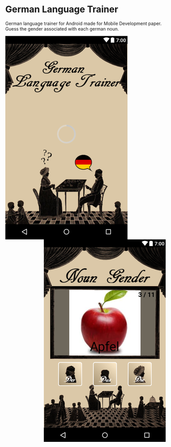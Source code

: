 # German Language Trainer

German language trainer for Android made for Mobile Development paper. Guess the gender associated with each german noun.

<img src="https://github.com/Clarksj4/GermanLanguageTrainer/blob/master/SplashScreenActivity.png" align="left">
<img src="https://github.com/Clarksj4/GermanLanguageTrainer/blob/master/QuizActivity.png" align="right">
